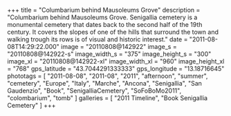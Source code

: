 +++
title = "Columbarium behind Mausoleums Grove"
description = "Columbarium behind Mausoleums Grove. Senigallia cemetery is a monumental cemetery that dates back to the second half of the 19th century. It covers the slopes of one of the hills that surround the town and walking trough its rows is of visual and historic interest."
date = "2011-08-08T14:29:22.000"
image = "20110808@142922"
image_s = "20110808@142922-s"
image_width_s = "375"
image_height_s = "300"
image_xl = "20110808@142922-xl"
image_width_xl = "960"
image_height_xl = "768"
gps_latitude = "43.7044291333333"
gps_longitude = "13.18716645"
phototags = [ "2011-08-08", "2011-08", "2011", "afternoon", "summer", "cemetery", "Europe", "Italy", "Marche", "Ancona", "Senigallia", "San Gaudenzio", "Book", "SenigalliaCemetery", "SoFoBoMo2011", "colombarium", "tomb" ]
galleries = [ "2011 Timeline", "Book Senigallia Cemetery" ]
+++
